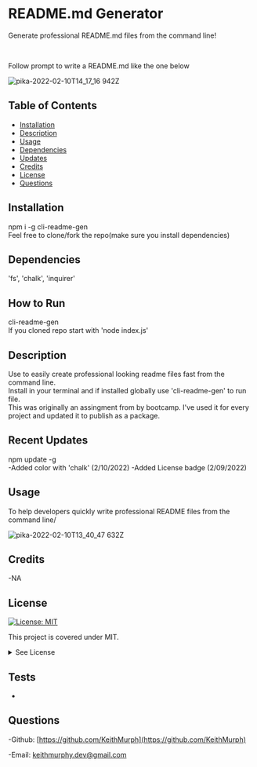 

#  README.md Generator
Generate professional README.md files from the command line!

<br>

Follow prompt to write a README.md like the one below

![pika-2022-02-10T14_17_16 942Z](https://user-images.githubusercontent.com/85463607/153428819-c561b9ae-1860-48e1-93af-b2384e680ab4.png)


## Table of Contents
  - [Installation](#howToInstall)
  - [Description](#description)
  - [Usage](#usage)
  - [Dependencies](#dependencies)
  - [Updates](#updates)
  - [Credits](#credits)
  - [License](#license)
  - [Questions](#questions)


  
## Installation
npm i -g cli-readme-gen
<br>
Feel free to clone/fork the repo(make sure you install dependencies)

  ## Dependencies
  'fs', 'chalk', 'inquirer' 

  ## How to Run
cli-readme-gen
<br>
If you cloned repo start with 'node index.js'



## Description
 Use to easily create professional looking readme files fast from the command line.
  <br>
   Install in your terminal and if installed globally use 'cli-readme-gen' to run file.
  <br>
  This was originally an assingment from by bootcamp. I've used it for every project and updated it to publish as a package. 

  ## Recent Updates
 npm update -g 
 <br>
-Added color with 'chalk' (2/10/2022)
-Added License badge (2/09/2022)


## Usage
To help developers quickly write professional README files from the command line/

![pika-2022-02-10T13_40_47 632Z](https://user-images.githubusercontent.com/85463607/153428911-19f2ffca-0e02-4242-96cf-f60c78f8b260.png)

    

## Credits
  -NA


## License
[![License: MIT](https://img.shields.io/badge/License-MIT-yellow.svg)](https://opensource.org/licenses/MIT)

  
  This project is covered under MIT.
  <details>
    <summary>
      See License
    </summary> 
  
  ```
  Copyright <2022> <Keith Murphy>
  Permission is hereby granted, free of charge, to any person obtaining a copy of this software and associated documentation files (the "Software"), to deal in the Software without restriction, including without limitation the rights to use, copy, modify, merge, publish, distribute, sublicense, and/or sell copies of the Software, and to permit persons to whom the Software is furnished to do so, subject to the following conditions:
  The above copyright notice and this permission notice shall be included in all copies or substantial portions of the Software.
  
  THE SOFTWARE IS PROVIDED "AS IS", WITHOUT WARRANTY OF ANY KIND, EXPRESS OR IMPLIED, INCLUDING BUT NOT LIMITED TO THE WARRANTIES OF MERCHANTABILITY, FITNESS FOR A PARTICULAR PURPOSE AND NONINFRINGEMENT. IN NO EVENT SHALL THE AUTHORS OR COPYRIGHT HOLDERS BE LIABLE FOR ANY CLAIM, DAMAGES OR OTHER LIABILITY, WHETHER IN AN ACTION OF CONTRACT, TORT OR OTHERWISE, ARISING FROM, OUT OF OR IN CONNECTION WITH THE SOFTWARE OR THE USE OR OTHER DEALINGS IN THE SOFTWARE.
  ```
  </details>
  


## Tests

- 

## Questions

  -Github:
  [https://github.com/KeithMurph](https://github.com/KeithMurph)

  -Email:
  keithmurphy.dev@gmail.com
  
  
